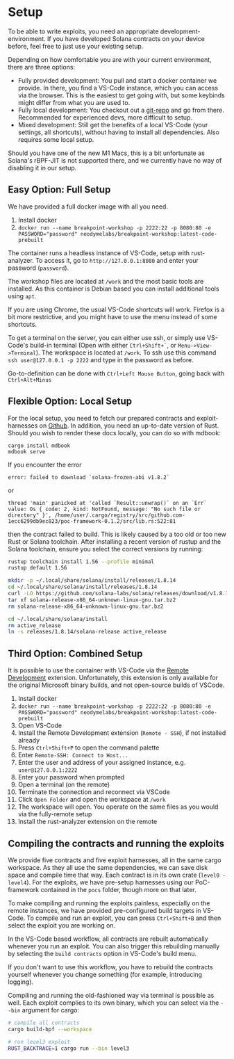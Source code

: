 # Setup

To be able to write exploits, you need an appropriate development-environment.
If you have developed Solana contracts on your device before, feel free to just use your existing setup.

Depending on how comfortable you are with your current environment, there are three options:
- Fully provided development: You pull and start a docker container we provide. In there, you find a VS-Code instance, which you can access via the browser. This is the easiest to get going with, but some keybinds might differ from what you are used to.
- Fully local development: You checkout out a [git-repo](https://github.com/neodyme-labs/neodyme-breakpoint-workshop) and go from there. Recommended for experienced devs, more difficult to setup.
- Mixed development: Still get the benefits of a local VS-Code (your settings, all shortcuts), without having to install all dependencies. Also requires some local setup.

Should you have one of the new M1 Macs, this is a bit unfortunate as Solana's rBPF-JIT is not supported there, and we currently have no way of disabling it in our setup.

## Easy Option: Full Setup
We have provided a full docker image with all you need.

1. Install docker
2. `docker run --name breakpoint-workshop -p 2222:22 -p 8080:80 -e PASSWORD="password" neodymelabs/breakpoint-workshop:latest-code-prebuilt`

The container runs a headless instance of VS-Code, setup with rust-analyzer. To access it, go to `http://127.0.0.1:8080` and enter your password (`password`).

The workshop files are located at `/work` and the most basic tools are installed. As this container is Debian based you can install additional tools using `apt`.

If you are using Chrome, the usual VS-Code shortcuts will work. Firefox is a bit more restrictive, and you might have to use the menu instead of some shortcuts.

To get a terminal on the server, you can either use ssh, or simply use VS-Code's build-in terminal (Open with either `` Ctrl+Shift+` ``, or `Menu->View->Terminal`). The workspace is located at `/work`.
To ssh use this command `ssh user@127.0.0.1 -p 2222` and type in the password as before.

Go-to-definition can be done with `Ctrl+Left Mouse Button`, going back with `Ctrl+Alt+Minus`

## Flexible Option: Local Setup

For the local setup, you need to fetch our prepared contracts and exploit-harnesses on [Github](https://github.com/neodyme-labs/neodyme-breakpoint-workshop). In addition, you need an up-to-date version of Rust. Should you wish to render these docs locally, you can do so with mdbook: 

```
cargo install mdbook
mdbook serve
```

If you encounter the error

```
error: failed to download `solana-frozen-abi v1.8.2`
```

or

```
thread 'main' panicked at 'called `Result::unwrap()` on an `Err` value: Os { code: 2, kind: NotFound, message: "No such file or directory" }', /home/user/.cargo/registry/src/github.com-1ecc6299db9ec823/poc-framework-0.1.2/src/lib.rs:522:81
```

then the contract failed to build. This is likely caused by a too old or too new Rust or Solana toolchain. After installing a recent version of rustup and the Solana toolchain, ensure you select the correct versions by running:

```sh
rustup toolchain install 1.56 --profile minimal
rustup default 1.56

mkdir -p ~/.local/share/solana/install/releases/1.8.14
cd ~/.local/share/solana/install/releases/1.8.14
curl -LO https://github.com/solana-labs/solana/releases/download/v1.8.14/solana-release-x86_64-unknown-linux-gnu.tar.bz2
tar xf solana-release-x86_64-unknown-linux-gnu.tar.bz2
rm solana-release-x86_64-unknown-linux-gnu.tar.bz2

cd ~/.local/share/solana/install
rm active_release
ln -s releases/1.8.14/solana-release active_release
```



## Third Option: Combined Setup
It is possible to use the container with VS-Code via the [Remote Development](https://marketplace.visualstudio.com/items?itemName=ms-vscode-remote.vscode-remote-extensionpack) extension. Unfortunately, this extension is only available for the original Microsoft binary builds, and not open-source builds of VSCode.

1. Install docker
2. `docker run --name breakpoint-workshop -p 2222:22 -p 8080:80 -e PASSWORD="password" neodymelabs/breakpoint-workshop:latest-code-prebuilt`
3. Open VS-Code
4. Install the Remote Development extension (`Remote - SSH`), if not installed already
5. Press `Ctrl+Shift+P` to open the command palette
6. Enter `Remote-SSH: Connect to Host...`
7. Enter the user and address of your assigned instance, e.g. `user@127.0.0.1:2222`
8. Enter your password when prompted
9. Open a terminal (on the remote)
10. Terminate the connection and reconnect via VSCode
11. Click `Open Folder` and open the workspace at `/work`
12. The workspace will open. You operate on the same files as you would via the fully-remote setup
13. Install the rust-analyzer extension on the remote

## Compiling the contracts and running the exploits

We provide five contracts and five exploit harnesses, all in the same cargo workspace. As they all use the same dependencies, we can save disk space and compile time that way.
Each contract is in its own crate (`level0 - level4`). For the exploits, we have pre-setup harnesses using our PoC-framework contained in the `pocs` folder, though more on that later.

To make compiling and running the exploits painless, especially on the remote instances, we have provided pre-configured build targets in VS-Code. To compile and run an exploit, you can press `Ctrl+Shift+B` and then select the exploit you are working on.

In the VS-Code based workflow, all contracts are rebuilt automatically whenever you run an exploit. You can also trigger this rebuilding manually by selecting the `build contracts` option in VS-Code's build menu.

If you don't want to use this workflow, you have to rebuild the contracts yourself whenever you change something (for example, introducing logging).

Compiling and running the old-fashioned way via terminal is possible as well. Each exploit complies to its own binary, which you can select via the `--bin` argument for cargo:

```sh
# compile all contracts
cargo build-bpf --workspace

# run level3 exploit
RUST_BACKTRACE=1 cargo run --bin level3
```
